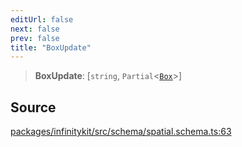 ```yaml
---
editUrl: false
next: false
prev: false
title: "BoxUpdate"
---
```


> **BoxUpdate**: [`string`, `Partial`\<[`Box`](Box.md)\>]

## Source

[packages/infinitykit/src/schema/spatial.schema.ts:63](https://github.com/nodenogg-in/alpha-p2p/blob/265a0e2/packages/infinitykit/src/schema/spatial.schema.ts#L63)
